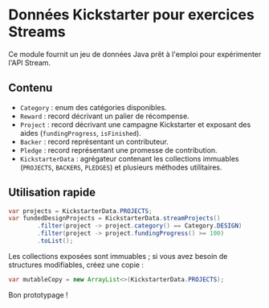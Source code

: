 # Données Kickstarter pour exercices Streams

Ce module fournit un jeu de données Java prêt à l'emploi pour expérimenter l'API Stream.

## Contenu
- `Category` : enum des catégories disponibles.
- `Reward` : record décrivant un palier de récompense.
- `Project` : record décrivant une campagne Kickstarter et exposant des aides (`fundingProgress`, `isFinished`).
- `Backer` : record représentant un contributeur.
- `Pledge` : record représentant une promesse de contribution.
- `KickstarterData` : agrégateur contenant les collections immuables (`PROJECTS`, `BACKERS`, `PLEDGES`) et plusieurs méthodes utilitaires.

## Utilisation rapide
```java
var projects = KickstarterData.PROJECTS;
var fundedDesignProjects = KickstarterData.streamProjects()
        .filter(project -> project.category() == Category.DESIGN)
        .filter(project -> project.fundingProgress() >= 100)
        .toList();
```

Les collections exposées sont immuables ; si vous avez besoin de structures modifiables, créez une copie :

```java
var mutableCopy = new ArrayList<>(KickstarterData.PROJECTS);
```

Bon prototypage !
